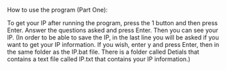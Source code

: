 How to use the program (Part One):

To get your IP after running the program, press the 1 button and then press Enter. Answer the questions asked and press Enter.
Then you can see your IP.
(In order to be able to save the IP, in the last line you will be asked if you want to get your IP information. If you wish, enter y and press Enter, then in the same folder as the IP.bat file. There is a folder called Detials that contains a text file called IP.txt that contains your IP information.)
